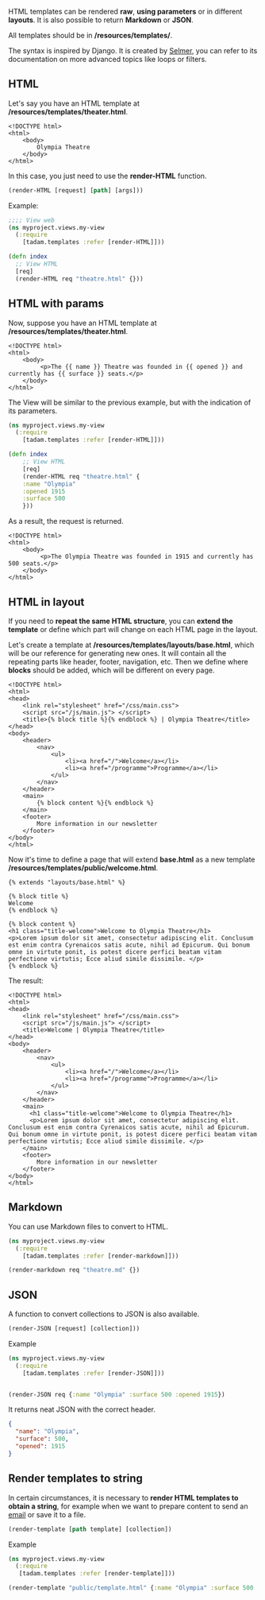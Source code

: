 HTML templates can be rendered **raw**, **using parameters** or in different **layouts**. It is also possible to return **Markdown** or **JSON**.

All templates should be in **/resources/templates/**.

The syntax is inspired by Django. It is created by [Selmer](https://github.com/yogthos/Selmer), you can refer to its documentation on more advanced topics like loops or filters.

## HTML

Let's say you have an HTML template at **/resources/templates/theater.html**.

``` django
<!DOCTYPE html>
<html>
    <body>
        Olympia Theatre
    </body>
</html>
```

In this case, you just need to use the **render-HTML** function.

``` clojure
(render-HTML [request] [path] [args]))
```

Example:

``` clojure
;;;; View web
(ns myproject.views.my-view
  (:require
    [tadam.templates :refer [render-HTML]]))

(defn index
  ;; View HTML
  [req]
  (render-HTML req "theatre.html" {}))
```

## HTML with params

Now, suppose you have an HTML template at **/resources/templates/theater.html**.

``` django
<!DOCTYPE html>
<html>
    <body>
         <p>The {{ name }} Theatre was founded in {{ opened }} and currently has {{ surface }} seats.</p> 
    </body>
</html>
```

The View will be similar to the previous example, but with the indication of its parameters.

``` clojure
(ns myproject.views.my-view
  (:require
    [tadam.templates :refer [render-HTML]]))

(defn index
    ;; View HTML
    [req]
    (render-HTML req "theatre.html" {
    :name "Olympia"
    :opened 1915
    :surface 500
    }))
```

As a result, the request is returned.

``` django
<!DOCTYPE html>
<html>
    <body>
         <p>The Olympia Theatre was founded in 1915 and currently has 500 seats.</p> 
    </body>
</html>
```

## HTML in layout

If you need to **repeat the same HTML structure**, you can **extend the template** or define which part will change on each HTML page in the layout.

Let's create a template at **/resources/templates/layouts/base.html**, which will be our reference for generating new ones. It will contain all the repeating parts like header, footer, navigation, etc. Then we define where **blocks** should be added, which will be different on every page.

``` django
<!DOCTYPE html>
<html>
<head>
    <link rel="stylesheet" href="/css/main.css">
    <script src="/js/main.js"> </script>
    <title>{% block title %}{% endblock %} | Olympia Theatre</title>
</head>
<body>
    <header>
        <nav>
            <ul>
                <li><a href="/">Welcome</a></li>
                <li><a href="/programme">Programme</a></li>
            </ul>
        </nav>
    </header>
    <main>
        {% block content %}{% endblock %}
    </main>
    <footer>
        More information in our newsletter
    </footer>
</body>
</html>
```

Now it's time to define a page that will extend **base.html** as a new template **/resources/templates/public/welcome.html**.

``` django
{% extends "layouts/base.html" %}

{% block title %}
Welcome
{% endblock %}

{% block content %}
<h1 class="title-welcome">Welcome to Olympia Theatre</h1>
<p>Lorem ipsum dolor sit amet, consectetur adipiscing elit. Conclusum est enim contra Cyrenaicos satis acute, nihil ad Epicurum. Qui bonum omne in virtute ponit, is potest dicere perfici beatam vitam perfectione virtutis; Ecce aliud simile dissimile. </p>
{% endblock %}
```

The result:

``` django
<!DOCTYPE html>
<html>
<head>
    <link rel="stylesheet" href="/css/main.css">
    <script src="/js/main.js"> </script>
    <title>Welcome | Olympia Theatre</title>
</head>
<body>
    <header>
        <nav>
            <ul>
                <li><a href="/">Welcome</a></li>
                <li><a href="/programme">Programme</a></li>
            </ul>
        </nav>
    </header>
    <main>
      <h1 class="title-welcome">Welcome to Olympia Theatre</h1>
      <p>Lorem ipsum dolor sit amet, consectetur adipiscing elit. Conclusum est enim contra Cyrenaicos satis acute, nihil ad Epicurum. Qui bonum omne in virtute ponit, is potest dicere perfici beatam vitam perfectione virtutis; Ecce aliud simile dissimile. </p>
    </main>
    <footer>
        More information in our newsletter
    </footer>
</body>
</html>
```

## Markdown

You can use Markdown files to convert to HTML.

``` clojure
(ns myproject.views.my-view
  (:require
    [tadam.templates :refer [render-markdown]]))

(render-markdown req "theatre.md" {})
```

## JSON

A function to convert collections to JSON is also available.

``` clojure
(render-JSON [request] [collection]))
```

Example

``` clojure
(ns myproject.views.my-view
  (:require
    [tadam.templates :refer [render-JSON]]))


(render-JSON req {:name "Olympia" :surface 500 :opened 1915})
```

It returns neat JSON with the correct header.

``` json
{
  "name": "Olympia",
  "surface": 500,
  "opened": 1915
}
```

## Render templates to string

In certain circumstances, it is necessary to **render HTML templates to obtain a string**, for example when we want to prepare content to send an [email](#email) or save it to a file.

``` clojure
(render-template [path template] [collection])
```

Example

``` clojure
(ns myproject.views.my-view
  (:require
   [tadam.templates :refer [render-template]]))

(render-template "public/template.html" {:name "Olympia" :surface 500 :opened 1915})
```
